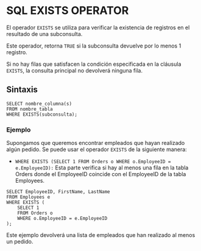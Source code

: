 # SQL EXISTS OPERATOR

El operador `EXISTS` se utiliza para verificar la existencia de registros en el resultado de una subconsulta.

Este operador, retorna `TRUE` si la subconsulta devuelve por lo menos 1 registro.

Si no hay filas que satisfacen la condición especificada en la cláusula `EXISTS`, la consulta principal no devolverá ninguna fila.

## Sintaxis

```
SELECT nombre_columna(s)
FROM nombre_tabla
WHERE EXISTS(subconsulta);
```

### Ejemplo

Supongamos que queremos encontrar empleados que hayan realizado algún pedido. Se puede usar el operador `EXISTS` de la siguiente manera:

- `WHERE EXISTS (SELECT 1 FROM Orders o WHERE o.EmployeeID = e.EmployeeID):` Esta parte verifica si hay al menos una fila en la tabla Orders donde el EmployeeID coincide con el EmployeeID de la tabla Employees.
```
SELECT EmployeeID, FirstName, LastName
FROM Employees e
WHERE EXISTS (
    SELECT 1
    FROM Orders o
    WHERE o.EmployeeID = e.EmployeeID
);
```

Este ejemplo devolverá una lista de empleados que han realizado al menos un pedido.